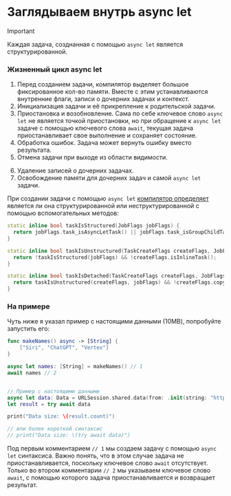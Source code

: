 # Заглядываем внутрь async let

> [!IMPORTANT]
> Каждая задача, созднанная с помощью `async let` является структурированной.

### Жизненный цикл async let

1. Перед созданием задачи, компилятор выделяет большое фиксированное кол-во памяти. Вместе с этим устанавливаются внутренние флаги, записи о дочерних задачах и контекст.
2. Инициализация задачи и её прикрепление к родительской задачи.
3. Приостановка и возобновление. Сама по себе ключевое слово `async let` не является точкой приостановки, но при обращение к `async let` задаче с помощью ключевого слова `await`, текущая задача приостанавливает свое выполнение и сохраняет состояние.
4. Обработка ошибок. Задача может вернуть ошибку вместо результата.
5. Отмена задачи при выходе из области видимости.
<!-- https://github.com/apple/swift/blob/8f5980666de3b5c8a7fc6c1ec2891f7f8f91d03b/stdlib/public/Concurrency/AsyncLet.cpp#L332C1-L333C27 -->
6. Удаление записей о дочерних задачах.
7. Освобождение памяти для дочерних задач и самой `async let` задачи.

При создании задачи с помощью `async let` [компилятор определяет](https://github.com/apple/swift/blob/8f5980666de3b5c8a7fc6c1ec2891f7f8f91d03b/stdlib/public/Concurrency/Task.cpp#L586C1-L596C2) является ли она структурированной или неструктурированной с помощью вспомогательных методов:

```cpp
static inline bool taskIsStructured(JobFlags jobFlags) {
  return jobFlags.task_isAsyncLetTask() || jobFlags.task_isGroupChildTask();
}

static inline bool taskIsUnstructured(TaskCreateFlags createFlags, JobFlags jobFlags) {
  return !taskIsStructured(jobFlags) && !createFlags.isInlineTask();
}

static inline bool taskIsDetached(TaskCreateFlags createFlags, JobFlags jobFlags) {
  return taskIsUnstructured(createFlags, jobFlags) && !createFlags.copyTaskLocals();
}
```

### На примере

Чуть ниже я указал пример с настоящими данными (10MB), попробуйте запустить его:

```swift
func makeNames() async -> [String] {
	["Siri", "ChatGPT", "Vertex"]
}

async let names: [String] = makeNames() // 1
await names // 2


// Пример с настоящими данными
async let data: Data = URLSession.shared.data(from: .init(string: "https://speedtest.selectel.ru/10MB")!).0
let result = try await data

print("Data size: \(result.count)")

// или более короткой синтаксис
// print("Data size: \(try await data)")
```

Под первым комментарием `// 1` мы создаем задачу с помощью `async let` синтаксиса. Важно понять, что в этом случае задача не приостанавливается, поскольку ключевое слово `await` отсутствует.
Только во втором комментарии `// 2` мы указываем ключевое слово `await`, с помощью которого задача приостанавливается и возвращает результат.
